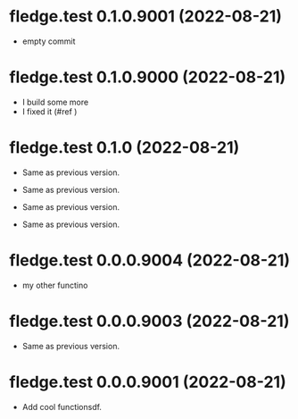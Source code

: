 <!-- NEWS.md is maintained by https://cynkra.github.io/fledge, do not edit -->

# fledge.test 0.1.0.9001 (2022-08-21)

- empty commit


# fledge.test 0.1.0.9000 (2022-08-21)

- I build some more
- I fixed it (#ref )


# fledge.test 0.1.0 (2022-08-21)

- Same as previous version.

- Same as previous version.

- Same as previous version.

- Same as previous version.


# fledge.test 0.0.0.9004 (2022-08-21)

- my other functino


# fledge.test 0.0.0.9003 (2022-08-21)

- Same as previous version.


# fledge.test 0.0.0.9001 (2022-08-21)

- Add cool functionsdf.


